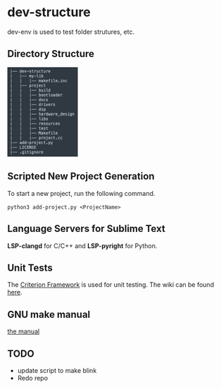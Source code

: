 # dev-structure

dev-env is used to test folder strutures, etc.

## Directory Structure

<img src='img/project-structure.png' width='160'>

## Scripted New Project Generation

To start a new project, run the following command.

```shell
python3 add-project.py <ProjectName>
```

## Language Servers for Sublime Text

__LSP-clangd__ for C/C++ and __LSP-pyright__ for Python.

## Unit Tests

The [Criterion Framework](https://github.com/Snaipe/Criterion) is used for unit testing. The wiki can be found [here](https://criterion.readthedocs.io/en/master/intro.html).

## GNU make manual

[the manual](https://www.gnu.org/software/make/manual/)

## TODO

- update script to make blink
- Redo repo
